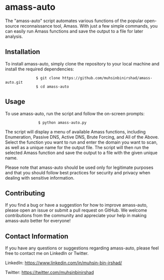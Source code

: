 # amass-auto

The "amass-auto" script automates various functions of the popular open-source reconnaissance tool, Amass. With just a few simple commands, you can easily run Amass functions and save the output to a file for later analysis.


## Installation

To install amass-auto, simply clone the repository to your local machine and install the required dependencies:

                  $ git clone https://github.com/muhsinbinirshad/amass-auto.git
                  $ cd amass-auto 
										
## Usage

To use amass-auto, run the script and follow the on-screen prompts:

                   $ python amass-auto.py
									 
									 
The script will display a menu of available Amass functions, including Enumeration, Passive DNS, Active DNS, Brute Forcing, and All of the Above. Select the function you want to run and enter the domain you want to scan, as well as a unique name for the output file. The script will then run the selected Amass function and save the output to a file with the given unique name.


Please note that amass-auto should be used only for legitimate purposes and that you should follow best practices for security and privacy when dealing with sensitive information.


## Contributing

If you find a bug or have a suggestion for how to improve amass-auto, please open an issue or submit a pull request on GitHub. We welcome contributions from the community and appreciate your help in making amass-auto better for everyone!


## Contact Information

If you have any questions or suggestions regarding amass-auto, please feel free to contact me on LinkedIn or Twitter.

LinkedIn: https://www.linkedin.com/in/muhsin-bin-irshad/

Twitter: https://twitter.com/muhsinbinirshad

